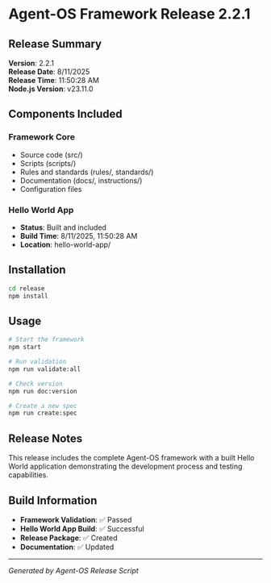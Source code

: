 # Agent-OS Framework Release 2.2.1

## Release Summary

**Version**: 2.2.1  
**Release Date**: 8/11/2025  
**Release Time**: 11:50:28 AM  
**Node.js Version**: v23.11.0

## Components Included

### Framework Core
- Source code (src/)
- Scripts (scripts/)
- Rules and standards (rules/, standards/)
- Documentation (docs/, instructions/)
- Configuration files

### Hello World App
- **Status**: Built and included
- **Build Time**: 8/11/2025, 11:50:28 AM
- **Location**: hello-world-app/

## Installation

```bash
cd release
npm install
```

## Usage

```bash
# Start the framework
npm start

# Run validation
npm run validate:all

# Check version
npm run doc:version

# Create a new spec
npm run create:spec
```

## Release Notes

This release includes the complete Agent-OS framework with a built Hello World application demonstrating the development process and testing capabilities.

## Build Information

- **Framework Validation**: ✅ Passed
- **Hello World App Build**: ✅ Successful
- **Release Package**: ✅ Created
- **Documentation**: ✅ Updated

---
*Generated by Agent-OS Release Script*
